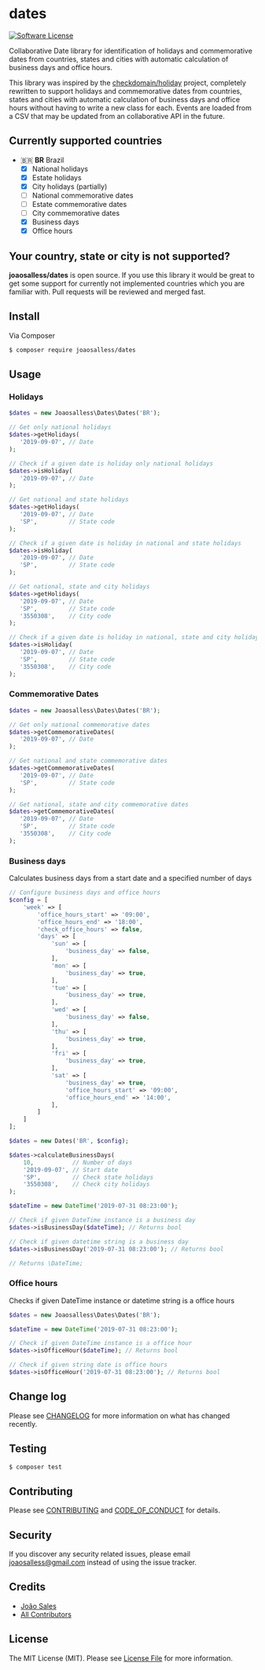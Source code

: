 
# dates
[![Software License][ico-license]](LICENSE.md)

Collaborative Date library for identification of holidays and commemorative dates from countries, states and cities with automatic calculation of business days and office hours.

This library was inspired by the [checkdomain/holiday](https://github.com/checkdomain/Holiday) project, completely rewritten to support holidays and commemorative dates from countries, states and cities with automatic calculation of business days and office hours without having to write a new class for each.
Events are loaded from a CSV that may be updated from an collaborative API in the future.

## Currently supported countries
- 🇧🇷 **BR** Brazil
  - [x] National holidays
  - [x] Estate holidays
  - [x] City holidays (partially)
  - [ ] National commemorative dates
  - [ ] Estate commemorative dates
  - [ ] City commemorative dates
  - [x] Business days
  - [x] Office hours

## Your country, state or city is not supported?

**joaosalless/dates** is open source. If you use this library it would be great to get some support for currently not implemented countries which you are familiar with. Pull requests will be reviewed and merged fast.

## Install

Via Composer

``` bash
$ composer require joaosalless/dates
```

## Usage

 ### Holidays

 ``` php
$dates = new Joaosalless\Dates\Dates('BR');

// Get only national holidays
$dates->getHolidays(
    '2019-09-07', // Date
);

// Check if a given date is holiday only national holidays
$dates->isHoliday(
    '2019-09-07', // Date
);

// Get national and state holidays
$dates->getHolidays(
    '2019-09-07', // Date
    'SP',         // State code
);

// Check if a given date is holiday in national and state holidays
$dates->isHoliday(
    '2019-09-07', // Date
    'SP',         // State code
);

// Get national, state and city holidays
$dates->getHolidays(
    '2019-09-07', // Date
    'SP',         // State code
    '3550308',    // City code
);

// Check if a given date is holiday in national, state and city holidays
$dates->isHoliday(
    '2019-09-07', // Date
    'SP',         // State code
    '3550308',    // City code
);
```

### Commemorative Dates

 ``` php
$dates = new Joaosalless\Dates\Dates('BR');

// Get only national commemorative dates
$dates->getCommemorativeDates(
    '2019-09-07', // Date
);

// Get national and state commemorative dates
$dates->getCommemorativeDates(
    '2019-09-07', // Date
    'SP',         // State code
);

// Get national, state and city commemorative dates
$dates->getCommemorativeDates(
    '2019-09-07', // Date
    'SP',         // State code
    '3550308',    // City code
);
```

### Business days

Calculates business days from a start date and a specified number of days

``` php
// Configure business days and office hours
$config = [
    'week' => [
        'office_hours_start' => '09:00',
        'office_hours_end' => '18:00',
        'check_office_hours' => false,
        'days' => [
            'sun' => [
                'business_day' => false,
            ],
            'mon' => [
                'business_day' => true,
            ],
            'tue' => [
                'business_day' => true,
            ],
            'wed' => [
                'business_day' => false,
            ],
            'thu' => [
                'business_day' => true,
            ],
            'fri' => [
                'business_day' => true,
            ],
            'sat' => [
                'business_day' => true,
                'office_hours_start' => '09:00',
                'office_hours_end' => '14:00',
            ],
        ]
    ]
];

$dates = new Dates('BR', $config);

$dates->calculateBusinessDays(
    10,           // Number of days
    '2019-09-07', // Start date
    'SP',         // Check state holidays
    '3550308',    // Check city holidays
);

$dateTime = new DateTime('2019-07-31 08:23:00');

// Check if given DateTime instance is a business day
$dates->isBusinessDay($dateTime); // Returns bool

// Check if given datetime string is a business day
$dates->isBusinessDay('2019-07-31 08:23:00'); // Returns bool

// Returns \DateTime;
```

### Office hours

Checks if given DateTime instance or datetime string is a office hours

``` php
$dates = new Joaosalless\Dates\Dates('BR');

$dateTime = new DateTime('2019-07-31 08:23:00');

// Check if given DateTime instance is a office hour
$dates->isOfficeHour($dateTime); // Returns bool

// Check if given string date is office hours
$dates->isOfficeHour('2019-07-31 08:23:00'); // Returns bool
```

## Change log

Please see [CHANGELOG](CHANGELOG.md) for more information on what has changed recently.

## Testing
``` bash
$ composer test
```

## Contributing

 Please see [CONTRIBUTING](CONTRIBUTING.md) and [CODE_OF_CONDUCT](CODE_OF_CONDUCT.md) for details.

## Security

If you discover any security related issues, please email joaosalless@gmail.com instead of using the issue tracker.

## Credits

- [João Sales][link-author]
- [All Contributors][link-contributors]

## License
The MIT License (MIT). Please see [License File](LICENSE.md) for more information.

[ico-version]: https://img.shields.io/packagist/v/joaosalless/dates.svg?style=flat-square
[ico-license]: https://img.shields.io/badge/license-MIT-brightgreen.svg?style=flat-square
[ico-travis]: https://img.shields.io/travis/joaosalless/dates/master.svg?style=flat-square
[ico-scrutinizer]: https://img.shields.io/scrutinizer/coverage/g/joaosalless/dates.svg?style=flat-square
[ico-code-quality]: https://img.shields.io/scrutinizer/g/joaosalless/dates.svg?style=flat-square
[ico-downloads]: https://img.shields.io/packagist/dt/joaosalless/dates.svg?style=flat-square
[link-packagist]: https://packagist.org/packages/joaosalless/dates
[link-travis]: https://travis-ci.org/joaosalless/dates
[link-scrutinizer]: https://scrutinizer-ci.com/g/joaosalless/dates/code-structure
[link-code-quality]: https://scrutinizer-ci.com/g/joaosalless/dates
[link-downloads]: https://packagist.org/packages/joaosalless/dates
[link-author]: https://github.com/joaosalless
[link-contributors]: ../../contributors
